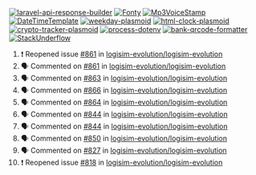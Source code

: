 [![laravel-api-response-builder](https://github-readme-stats.vercel.app/api/pin/?username=MarcinOrlowski&repo=laravel-api-response-builder&theme=default&hide_border=true&title_color=87c9c3&text_color=62696d&icon_color=636a6d&bg_color=30393e)](https://github.com/MarcinOrlowski/laravel-api-response-builder)
[![Fonty](https://github-readme-stats.vercel.app/api/pin/?username=MarcinOrlowski&repo=Fonty&theme=default&hide_border=true&title_color=87c9c3&text_color=62696d&icon_color=636a6d&bg_color=30393e)](https://github.com/MarcinOrlowski/Fonty)
[![Mp3VoiceStamp](https://github-readme-stats.vercel.app/api/pin/?username=MarcinOrlowski&repo=Mp3VoiceStamp&theme=default&hide_border=true&title_color=87c9c3&text_color=62696d&icon_color=636a6d&bg_color=30393e)](https://github.com/MarcinOrlowski/Mp3VoiceStamp)
[![DateTimeTemplate](https://github-readme-stats.vercel.app/api/pin/?username=MarcinOrlowski&repo=DateTimeTemplate&theme=default&hide_border=true&title_color=87c9c3&text_color=62696d&icon_color=636a6d&bg_color=30393e)](https://github.com/MarcinOrlowski/DateTimeTemplate)
[![weekday-plasmoid](https://github-readme-stats.vercel.app/api/pin/?username=MarcinOrlowski&repo=weekday-plasmoid&theme=default&hide_border=true&title_color=87c9c3&text_color=62696d&icon_color=636a6d&bg_color=30393e)](https://github.com/MarcinOrlowski/weekday-plasmoid)
[![html-clock-plasmoid](https://github-readme-stats.vercel.app/api/pin/?username=MarcinOrlowski&repo=html-clock-plasmoid&theme=default&hide_border=true&title_color=87c9c3&text_color=62696d&icon_color=636a6d&bg_color=30393e)](https://github.com/MarcinOrlowski/html-clock-plasmoid)
[![crypto-tracker-plasmoid](https://github-readme-stats.vercel.app/api/pin/?username=MarcinOrlowski&repo=crypto-tracker-plasmoid&theme=default&hide_border=true&title_color=87c9c3&text_color=62696d&icon_color=636a6d&bg_color=30393e)](https://github.com/MarcinOrlowski/crypto-tracker-plasmoid)
[![process-dotenv](https://github-readme-stats.vercel.app/api/pin/?username=MarcinOrlowski&repo=process-dotenv&theme=default&hide_border=true&title_color=87c9c3&text_color=62696d&icon_color=636a6d&bg_color=30393e)](https://github.com/MarcinOrlowski/process-dotenv)
[![bank-qrcode-formatter](https://github-readme-stats.vercel.app/api/pin/?username=MarcinOrlowski&repo=bank-qrcode-formatter&theme=default&hide_border=true&title_color=87c9c3&text_color=62696d&icon_color=636a6d&bg_color=30393e)](https://github.com/MarcinOrlowski/bank-qrcode-formatter)
[![StackUnderflow](https://github-readme-stats.vercel.app/api/pin/?username=MarcinOrlowski&repo=StackUnderflow&theme=default&hide_border=true&title_color=87c9c3&text_color=62696d&icon_color=636a6d&bg_color=30393e)](https://github.com/MarcinOrlowski/StackUnderflow)

<!--START_SECTION:activity-->
1. ❗️ Reopened issue [#861](https://github.com/logisim-evolution/logisim-evolution/issues/861) in [logisim-evolution/logisim-evolution](https://github.com/logisim-evolution/logisim-evolution)
2. 🗣 Commented on [#861](https://github.com/logisim-evolution/logisim-evolution/issues/861) in [logisim-evolution/logisim-evolution](https://github.com/logisim-evolution/logisim-evolution)
3. 🗣 Commented on [#863](https://github.com/logisim-evolution/logisim-evolution/issues/863) in [logisim-evolution/logisim-evolution](https://github.com/logisim-evolution/logisim-evolution)
4. 🗣 Commented on [#866](https://github.com/logisim-evolution/logisim-evolution/issues/866) in [logisim-evolution/logisim-evolution](https://github.com/logisim-evolution/logisim-evolution)
5. 🗣 Commented on [#864](https://github.com/logisim-evolution/logisim-evolution/issues/864) in [logisim-evolution/logisim-evolution](https://github.com/logisim-evolution/logisim-evolution)
6. 🗣 Commented on [#844](https://github.com/logisim-evolution/logisim-evolution/issues/844) in [logisim-evolution/logisim-evolution](https://github.com/logisim-evolution/logisim-evolution)
7. 🗣 Commented on [#844](https://github.com/logisim-evolution/logisim-evolution/issues/844) in [logisim-evolution/logisim-evolution](https://github.com/logisim-evolution/logisim-evolution)
8. 🗣 Commented on [#850](https://github.com/logisim-evolution/logisim-evolution/issues/850) in [logisim-evolution/logisim-evolution](https://github.com/logisim-evolution/logisim-evolution)
9. 🗣 Commented on [#827](https://github.com/logisim-evolution/logisim-evolution/issues/827) in [logisim-evolution/logisim-evolution](https://github.com/logisim-evolution/logisim-evolution)
10. ❗️ Reopened issue [#818](https://github.com/logisim-evolution/logisim-evolution/issues/818) in [logisim-evolution/logisim-evolution](https://github.com/logisim-evolution/logisim-evolution)
<!--END_SECTION:activity-->
